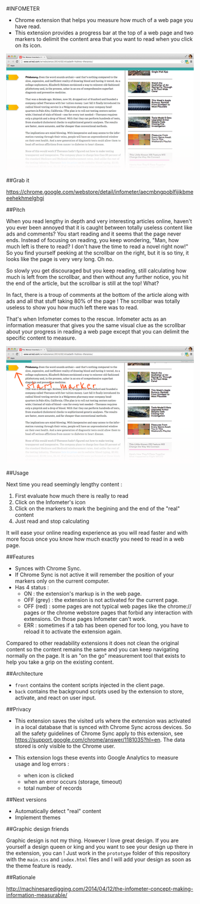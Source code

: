#INFOMETER

* Chrome extension that helps you measure how much of a web page you have read.
* This extension provides a progress bar at the top of a web page and two markers to delimit the content area that you want to read when you click on its icon.

![Alt text](https://raw.githubusercontent.com/eloone/chrome-infometer/master/images/screenshot1.png)

##Grab it 

https://chrome.google.com/webstore/detail/infometer/aecmbngpoblfijikbmeeehekhmelghgi

##Pitch

When you read lengthy in depth and very interesting articles online, haven't you ever been annoyed that it is caught between totally useless content like ads and comments? You start reading and it seems that the page never ends. Instead of focusing on reading, you keep wondering, "Man, how much left is there to read? I don't have the time to read a novel right now!" So you find yourself peeking at the scrollbar on the right, but it is so tiny, it looks like the page is very very long. Oh no.

So slowly you get discouraged but you keep reading, still calculating how much is left from the scrollbar, and then without any further notice, you hit the end of the article, but the scrollbar is still at the top! What? 

In fact, there is a troup of comments at the bottom of the article along with ads and all that stuff taking 80% of the page ! The scrollbar was totally useless to show you how much left there was to read.

That's when Infometer comes to the rescue. Infometer acts as an information measurer that gives you the same visual clue as the scrollbar about your progress in reading a web page except that you can delimit the specific content to measure.

![Alt text](https://raw.githubusercontent.com/eloone/chrome-infometer/master/images/screenshot5.png)

##Usage

Next time you read seemingly lengthy content :
 1. First evaluate how much there is really to read
 2. Click on the Infometer's icon
 3. Click on the markers to mark the begining and the end of the "real" content
 4. Just read and stop calculating

It will ease your online reading experience as you will read faster and with more focus once you know how much exactly you need to read in a web page.

##Features

* Synces with Chrome Sync.
* If Chrome Sync is not active it will remember the position of your markers only on the current computer.
* Has 4 status :
    * ON : the extension's markup is in the web page.
    * OFF (grey) : the extension is not activated for the current page.
    * OFF (red) : some pages are not typical web pages like the chrome:// pages or the chrome webstore pages that forbid any interaction with extensions. On those pages Infometer can't work.
    * ERR : sometimes if a tab has been opened for too long, you have to reload it to activate the extension again.

Compared to other readability extensions it does not clean the original content so the content remains the same and you can keep navigating normally on the page. It is an "on the go" measurement tool that exists to help you take a grip on the existing content.

##Architecture

* `front` contains the content scripts injected in the client page.
* `back` contains the background scripts used by the extension to store, activate, and react on user input. 

##Privacy

* This extension saves the visited urls where the extension was activated in a local database that is synced with Chrome Sync across devices. So all the safety guidelines of Chrome Sync apply to this extension, see https://support.google.com/chrome/answer/1181035?hl=en. The data stored is only visible to the Chrome user.

* This extension logs these events into Google Analytics to measure usage and log errors :
   * when icon is clicked
   * when an error occurs (storage, timeout)
   * total number of records

##Next versions

* Automatically detect "real" content
* Implement themes

##Graphic design friends

Graphic design is not my thing. However I love great design. If you are yourself a design queen or king and you want to see your design up there in the extension, you can ! Just work in the `prototype` folder of this repository with the `main.css` and `index.html` files and I will add your design as soon as the theme feature is ready. 

##Rationale

http://machinesaredigging.com/2014/04/12/the-infometer-concept-making-information-measurable/
